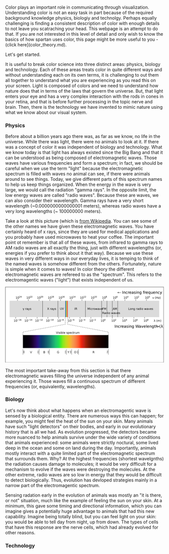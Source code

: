
Color plays an important role in communicating through visualization. Understanding color is not an easy task in part because of the required background knowledge physics, biologiy and technolgy. Perhaps equally challenging is finding a consistent description of color with enough details to not leave you scatraching your head. This webpage is an attempt to do that. If you are not interested in this level of detail and only wish to know the basics of how spartan uses color, this page might be more useful to you - (click here](color_theory.md).

Let's get started.

It is useful to break color science into three distinct areas: physics, biology and technology. Each of these areas treats color in quite different ways and without understanding each on its own terms, it is challenging to out them all together to understand what you are experiencing as you read this on your screen. Light is composed of colors and we need to understand how nature does that in terms of the laws that govern the universe. But, that light enters your eye and has a very complex interaction with the rods in cones in your retina, and that is before further processing in the topic nerve and brain. Then, there is the technology we have invented to mimic nature using what we know about our visual system. 

### Physics

Before about a billion years ago there was, as far as we know, no life in the universe. While there was light, there were no animals to look at it. If there was a concept of color it was independent of biology and technology. What we know today is that light has always existed since the Big Bang and that it can be understood as being composed of electromagnetic waves. Those waves have various frequencies and form a spectrum; in fact, we should be careful when we use the term "light" because the electromagnetic spectrum is filled with waves no animal can see, if there were animals around to see things. Today, we give different parts of this spectrum names to help us keep things organized. When the energy in the wave is very large, we would call the radiation "gamma rays". In the opposite limit, the low energy waves are called "radio waves". Because these are waves, we can also consider their wavelength. Gamma rays have a very short wavelength (~0.0000000000000001 meters), whereas radio waves have a very long wavelengths (~ 100000000 meters). 

Take a look at this picture (which is [from Wikipedia](https://commons.wikimedia.org/w/index.php?curid=2521356). You can see some of the other names we have given these electromagnetic waves. You have certainly heard of x rays, since they are used for medical applications and you probably have used microwaves to heat your coffee. The important point ot remember is that all of these waves, from infrared to gamma rays to AM radio waves are all exactly the thing, just with different wavelengths (or, energies if you prefer to think about it that way). Because we use these waves in very different ways in our everyday lives, it is temping to think of the named waves is somehow different from the others. Fortunately, nature is simple when it comes to waves! In color theory the different electromagnetic waves are refereed to as the "spectrum". This refers to the electromagentic waves ("light") that exists independent of us. 

![EM](EM_spectrum.png)


The most important take-away from this section is that there electromagnetic waves filling the universe independent of any animal experiencing it. Those waves fill a continuous spectrum of different frequencies (or, equivalently, wavelengths). 

### Biology

Let's now think about what happens when an electromagentic wave is sensed by a biological entity. There are numerous ways this can happen; for example, you might feel the heat of the sun on your skin. Many animals have such "light detectors" on their bodies, and early in our evolutionary history that is all we had. As evolution progressed, the detectors became more nuanced to help animals survive under the wide variety of conditions that animals experienced: some animals were strictly noctural, some lived deep in the ocean and some on land during the day. Importantly, animals mostly interact with a quite limited part of the electromagnetic spectrum that surrounds them. Why? At the highest frequencies (shortest wavelgnths) the radiation causes damage to molecules; it would be very difficult for a mechanism to evolve if the waves were destroying the molecules. At the other extreme, radio waves are so low in energy that they would be difficult to detect biologically. Thus, evolution has devloped strategies mainly in a narrow part of the electromagentic spectrum. 

Sensing radation early in the evolution of animals was mostly an "it is there, or not" situation, much like the example of feeling the sun on your skin. At a minimum, this gave some timing and directional information, which you can imagine gives a potentially huge advantage to animals that had this new capability. Imagine being totally blind, but you can feel light on your skin: you would be able to tell day from night, up from down. The types of cells that have this response are the nerve cells, which had already evolved for other reasons.  

### Technology
